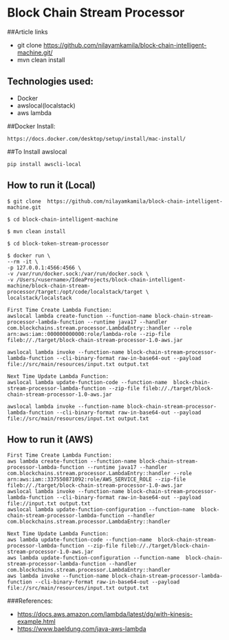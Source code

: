 # Block Chain Stream Processor

##Article links
* git clone https://github.com/nilayamkamila/block-chain-intelligent-machine.git/
* mvn clean install


## Technologies used:
* Docker
* awslocal(localstack)
* aws lambda

##Docker Install:
```
https://docs.docker.com/desktop/setup/install/mac-install/
```
##To Install awslocal
```
pip install awscli-local
```

## How to run it (Local)
```
$ git clone  https://github.com/nilayamkamila/block-chain-intelligent-machine.git

$ cd block-chain-intelligent-machine

$ mvn clean install

$ cd block-token-stream-processor

$ docker run \
--rm -it \
-p 127.0.0.1:4566:4566 \
-v /var/run/docker.sock:/var/run/docker.sock \
-v /Users/<username>/IdeaProjects/block-chain-intelligent-machine/block-chain-stream-processor/target:/opt/code/localstack/target \
localstack/localstack

First Time Create Lambda Function:
awslocal lambda create-function --function-name block-chain-stream-processor-lambda-function --runtime java17 --handler com.blockchains.stream.processor.LambdaEntry::handler --role arn:aws:iam::000000000000:role/lambda-role --zip-file fileb://./target/block-chain-stream-processor-1.0-aws.jar
		   
awslocal lambda invoke --function-name block-chain-stream-processor-lambda-function --cli-binary-format raw-in-base64-out --payload file://src/main/resources/input.txt output.txt

Next Time Update Lambda Function:
awslocal lambda update-function-code --function-name  block-chain-stream-processor-lambda-function --zip-file fileb://./target/block-chain-stream-processor-1.0-aws.jar

awslocal lambda invoke --function-name block-chain-stream-processor-lambda-function --cli-binary-format raw-in-base64-out --payload file://src/main/resources/input.txt output.txt
```

## How to run it (AWS)
```
First Time Create Lambda Function:
aws lambda create-function --function-name block-chain-stream-processor-lambda-function --runtime java17 --handler com.blockchains.stream.processor.LambdaEntry::handler --role arn:aws:iam::337550871092:role/AWS_SERVICE_ROLE --zip-file fileb://./target/block-chain-stream-processor-1.0-aws.jar
awslocal lambda invoke --function-name block-chain-stream-processor-lambda-function --cli-binary-format raw-in-base64-out --payload file://input.txt output.txt
awslocal lambda update-function-configuration --function-name  block-chain-stream-processor-lambda-function --handler com.blockchains.stream.processor.LambdaEntry::handler

Next Time Update Lambda Function:
aws lambda update-function-code --function-name  block-chain-stream-processor-lambda-function --zip-file fileb://./target/block-chain-stream-processor-1.0-aws.jar
aws lambda update-function-configuration --function-name  block-chain-stream-processor-lambda-function --handler com.blockchains.stream.processor.LambdaEntry::handler
aws lambda invoke --function-name block-chain-stream-processor-lambda-function --cli-binary-format raw-in-base64-out --payload file://src/main/resources/input.txt output.txt
```
###References:
- https://docs.aws.amazon.com/lambda/latest/dg/with-kinesis-example.html
- https://www.baeldung.com/java-aws-lambda